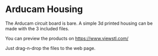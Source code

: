 # Arducam Housing

The Arducam circuit board is bare. A simple 3d printed housing can be made with the 3 included files.

You can preview the products on https://www.viewstl.com/

Just drag-n-drop the files to the web page.
